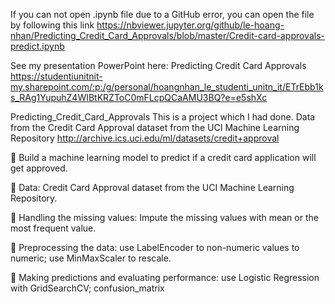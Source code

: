 If you can not open .ipynb file due to a GitHub error, you can open the file by following this link https://nbviewer.jupyter.org/github/le-hoang-nhan/Predicting_Credit_Card_Approvals/blob/master/Credit-card-approvals-predict.ipynb

See my presentation PowerPoint here: 
Predicting Credit Card Approvals
https://studentiunitnit-my.sharepoint.com/:p:/g/personal/hoangnhan_le_studenti_unitn_it/ETrEbb1ks_RAg1YupuhZ4WIBtKRZToC0mFLcpQCaAMU3BQ?e=e5shXc

Predicting_Credit_Card_Approvals
This is a project which I had done. 
Data from the Credit Card Approval dataset from the UCI Machine Learning Repository
http://archive.ics.uci.edu/ml/datasets/credit+approval

	Build a machine learning model to predict if a credit card application will get approved.

	Data:  Credit Card Approval dataset from the UCI Machine Learning Repository.

	Handling the missing values: Impute the missing values with mean or the most frequent value.

	Preprocessing the data: use LabelEncoder to non-numeric values to numeric; use MinMaxScaler to rescale.

	Making predictions and evaluating performance: use Logistic Regression with GridSearchCV; confusion_matrix
